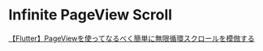 # Infinite PageView Scroll

[【Flutter】PageViewを使ってなるべく簡単に無限循環スクロールを模倣する](https://zenn.dev/motu2119/articles/infinite-page-view-scroll)
